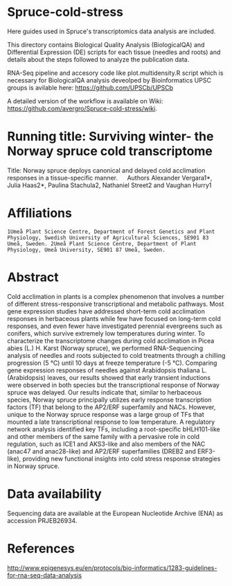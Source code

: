 
# Spruce-cold-stress

Here guides used in Spruce's transcriptomics data analysis are included.

This directory contains Biological Quality Analysis (BiologicalQA) and Differential Expression (DE) scripts for each tissue (needles and roots) and details about the steps followed to analyze the publication data.  

RNA-Seq pipeline and accesory code like plot.multidensity.R script which is necessary for BiologicalQA analysis deveolped by Bioinformatics UPSC groups is avilable here:
https://github.com/UPSCb/UPSCb

A detailed version of the workflow is available on Wiki:
https://github.com/avergro/Spruce-cold-stress/wiki.


# Running title: Surviving winter- the Norway spruce cold transcriptome

Title: Norway spruce deploys canonical and delayed cold acclimation responses in a  tissue-specific manner. 
 
Authors 
	Alexander Vergara1*, Julia Haas2*, Paulina Stachula2, Nathaniel Street2 and Vaughan Hurry1

# Affiliations	
	1Umeå Plant Science Centre, Department of Forest Genetics and Plant Physiology, Swedish University of Agricultural Sciences, SE901 83 Umeå, Sweden. 2Umeå Plant Science Centre, Department of Plant Physiology, Umeå University, SE901 87 Umeå, Sweden.

# Abstract

Cold acclimation in plants is a complex phenomenon that involves a number of different stress-responsive transcriptional and metabolic pathways.  Most gene expression studies have addressed short-term cold acclimation responses in herbaceous plants while few have focused on long-term cold responses, and even fewer have investigated perennial evergreens such as conifers, which survive extremely low temperatures during winter. To characterize the transcriptome changes during cold acclimation in Picea abies (L.) H. Karst (Norway spruce), we performed RNA-Sequencing analysis of needles and roots subjected to cold treatments through a chilling progression (5 °C) until 10 days at freeze temperature (-5 °C). Comparing gene expression responses of needles against Arabidopsis thaliana L. (Arabidopsis) leaves, our results showed that early transient inductions were observed in both species but the transcriptional response of Norway spruce was delayed. Our results indicate that, similar to herbaceous species, Norway spruce principally utilizes early response transcription factors (TF) that belong to the AP2/ERF superfamily and NACs. However, unique to the Norway spruce response was a large group of TFs that mounted a late transcriptional response to low temperature. A regulatory network analysis identified key TFs, including a root-specific bHLH101-like and other members of the same family with a pervasive role in cold regulation, such as ICE1 and AKS3-like and also members of the NAC (anac47 and anac28-like) and AP2/ERF superfamilies (DREB2 and ERF3-like), providing new functional insights into cold stress response strategies in Norway spruce.

# Data availability

Sequencing data are available at the European Nucleotide Archive (ENA) as accession PRJEB26934.

# References

http://www.epigenesys.eu/en/protocols/bio-informatics/1283-guidelines-for-rna-seq-data-analysis

